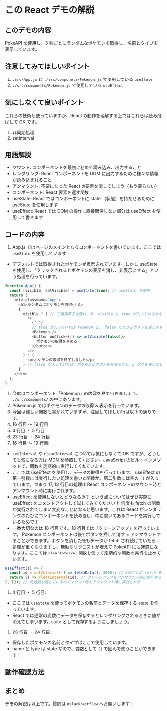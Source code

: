 # この React デモの解説

## このデモの内容

PokeAPI を使用し、3 秒ごとにランダムなポケモンを取得し、名前とタイプを表示しています。

## 注意してみてほしいポイント

1. `.src/App.js` と `./src/componets/Pokemon.js` で使用している `useState`
1. `./src/componets/Pokemon.js` で使用している `useEffect`

## 気にしなくて良いポイント

これらの技術も使っていますが、React の動作を理解する上ではこれらは読み飛ばして OK です。

1. 非同期処理
1. setInterval

## 用語解説

- マウント: コンポーネントを最初に初めて読み込み、出力すること
- レンダリング: React コンポーネントを DOM に出力するために様々な情報が読み込まれること
- アンマウント: 不要になった React の要素を消してしまう（もう要らない）
- コンポーネント: React 要素を返す関数
- useState: React ではコンポーネントに state （状態）を持たせるために useState を使用します
- useEffect: React では DOM の操作に直接関係しない部分は useEffect を使用して書きます

## コードの内容

1. App.js ではページのメインとなるコンポーネントを書いています。ここでは `useState` を使用しています

- デフォルトでは取得されたポケモンが表示されています。しかし useState を使用し、「クリックされるとポケモンの表示を消し、非表示にする」という処理を行っています。

```js
function App() {
  const [visible, setVisible] = useState(true); // useState を使用
  return (
    <div className="App">
      <h1>ランダムにポケモンを取得</h1>
      {
        visible ? ( // 三項演算子を使い、今  visible に true が入っているかを確かめます
          <>
            {" "}
            // true が入っていれば Pokemon と、 false にできるボタンを返します
            <Pokemon />
            <button onClick={() => setVisible(false)}>
              ポケモンの取得をやめる
            </button>
          </>
        ) : (
          <p>ポケモンの取得を終了しました</p>
        ) // false が入っていれば、ポケモンとボタンを非表示にし、p タグを表示にします
      }
    </div>
  );
}
```

1. 今度はコンポーネント「Pokemon」の内容を見ていきましょう。 `./src/componets/` の中にあります。
1. Pokemon.js ではポケモンのデータの取得 & 表示を行っています。
1. 今回は難しい関数も書かれていますが、注目してほしい行は以下の通りです。
1. 16 行目 〜 19 行目
1. 4 行目 ・ 5 行目
1. 23 行目 ・ 24 行目
1. 16 行目 〜 19 行目:

- `setInterval` や `clearInterval` については気にしなくて OK ですが、どうしても気になる方は MDN を参照してください。JavaScript のビルトインメソッドで、関数を定期的に実行してくれています。
- ここでは useEffect を使用し、データの取得を行っています。 useEffect の第一引数には実行したい処理を書いた関数が、第二引数には空の `[]` が入っています。つまり 17, 18 行目の処理は React コンポーネントのマウント時とアンマウント時に実行されます。
- useEffect を使用しないとどうなるの？ という点についてはぜひ実際に useEffect をコメントアウトして試してみてください！ 何度も fetch の関数が実行されてしまい大変なことになると思います。これは React がレンダリングのたびにコンポーネントを読み直し、中に書いてあるコードを実行しているためです
- 一番大切なのは 18 行目です。18 行目では「クリーンアップ」を行っています。 Pokemon コンポーネントは後でボタンを押して消す = アンマウントすることができます。ボタンを消した後もデータが fetch され続けていたら... 処理が重くなりますし、無駄なリクエストが増えて PokeAPI にも迷惑になります。ここでは `clearInterval` 関数を使って定期的な関数の実行を止めています。

```js
useEffect(() => {
  const id = setInterval(() => fetchData(), 3000); // 3秒ごとに fetch を実施
  return () => clearInterval(id); // クリーンアップをアンマウント時に実行することで、定期的な関数の実行を止める
}, []); // 角括弧を渡しているのでマウント時とアンマウント時に実行される
```

1. 4 行目 ・ 5 行目:

- ここでは `useState` を使ってポケモンの名前とデータを保存する state を作っています。
- React では通常の変数にデータを保存するとレンダリングされるときに値が消えてしまいます。state として保存するようにしましょう。

1. 23 行目 ・ 24 行目:

- 保存したポケモンの名前とタイプはここで使用しています。
- name と type は state なので、変数として `{}` で囲んで使うことができます！

## 動作確認方法



## まとめ

デモの解説は以上です。質問は `#slackoverflow` へお願いします！
